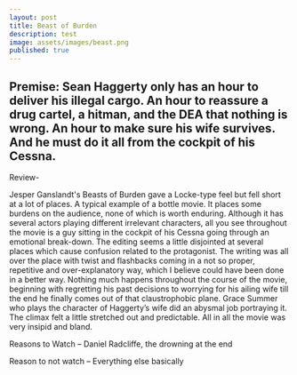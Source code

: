 ```yaml
---
layout: post
title: Beast of Burden
description: test
image: assets/images/beast.png
published: true
---
```


## Premise: Sean Haggerty only has an hour to deliver his illegal cargo. An hour to reassure a drug cartel, a hitman, and the DEA that nothing is wrong. An hour to make sure his wife survives. And he must do it all from the cockpit of his Cessna.

Review-

Jesper Ganslandt's Beasts of Burden gave a Locke-type feel but fell short at a lot of places. A typical example of a bottle movie. It places some burdens on the audience, none of which is worth enduring. Although it has several actors playing different irrelevant characters, all you see throughout the movie is a guy sitting in the cockpit of his Cessna going through an emotional break-down. The editing seems a little disjointed at several places which cause confusion related to the protagonist. The writing was all over the place with twist and flashbacks coming in a not so proper, repetitive and over-explanatory way, which I believe could have been done in a better way. Nothing much happens throughout the course of the movie, beginning with regretting his past decisions to worrying for his ailing wife till the end he finally comes out of that claustrophobic plane. Grace Summer who plays the character of Haggerty’s wife did an abysmal job portraying it. The climax felt a little stretched out and predictable. All in all the movie was very insipid and bland.

Reasons to Watch – Daniel Radcliffe, the drowning at the end

Reason to not watch – Everything else basically
